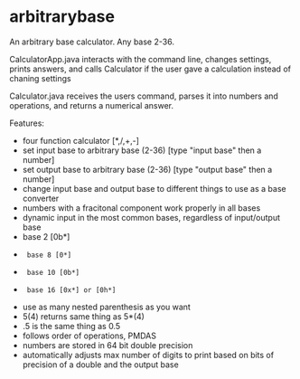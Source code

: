 arbitrarybase
=============

An arbitrary base calculator. Any base 2-36.

CalculatorApp.java interacts with the command line, changes settings, prints answers, and calls Calculator if the user gave a calculation instead of chaning settings

Calculator.java receives the users command, parses it into numbers and operations, and returns a numerical answer.

Features:
 * four function calculator [*,/,+,-]
 * set input base to arbitrary base (2-36) [type "input base" then a number]
 * set output base to arbitrary base (2-36) [type "output base" then a number]
 * change input base and output base to different things to use as a base converter
 * numbers with a fracitonal component work properly in all bases
 * dynamic input in the most common bases, regardless of input/output base
 *    base 2 [0b*]
 * 		base 8 [0*]
 * 		base 10 [0b*]
 *		base 16 [0x*] or [0h*]
 * use as many nested parenthesis as you want
 * 5(4) returns same thing as 5*(4)
 * .5 is the same thing as 0.5
 * follows order of operations, PMDAS
 * numbers are stored in 64 bit double precision
 * automatically adjusts max number of digits to print based on bits of precision of a double and the output base
